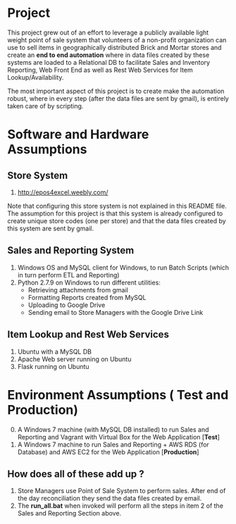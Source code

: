 # Project
This project grew out of an effort to leverage a publicly available light weight point of sale system 
that volunteers of a non-profit organization can use to sell items in geographically distributed
Brick and Mortar stores and create an **end to end automation** where in data files
created by these systems are loaded to a Relational DB to facilitate Sales and Inventory Reporting,
Web Front End as well as Rest Web Services for Item Lookup/Availability. 

The most important aspect of this project is to create make the automation robust, where in every step
(after the data files are sent by gmail), is entirely taken care of by scripting. 

# Software and Hardware Assumptions
## Store System
1. http://epos4excel.weebly.com/
   
Note that configuring this store system is not explained in this README file. The assumption for this project
is that this system is already configured to create unique store codes (one per store) and that the data files 
created by this system are sent by gmail. 
      
## Sales and Reporting System
1. Windows OS and MySQL client for Windows, to run Batch Scripts (which in turn perform ETL and Reporting)
2. Python 2.7.9 on Windows to run different utilities: 
	- Retrieving attachments from gmail
	- Formatting Reports created from MySQL
	- Uploading to Google Drive
	- Sending email to Store Managers with the Google Drive Link

## Item Lookup and Rest Web Services
1. Ubuntu with a MySQL DB
2. Apache Web server running on Ubuntu
3. Flask running on Ubuntu

# Environment Assumptions ( Test and Production)
0. A Windows 7 machine (with MySQL DB installed) to run Sales and Reporting and 
   Vagrant with Virtual Box for the Web Application [**Test**] 
1. A Windows 7 machine to run Sales and Reporting + AWS RDS (for Database) and 
   AWS EC2 for the Web Application [**Production**]
   
   
## How does all of these add up ?
1. Store Managers use Point of Sale System to perform sales. After end of the day reconciliation they send the 
data files created by email. 
2. The **run_all.bat** when invoked will perform all the steps in item 2 of the Sales and Reporting Section above. 